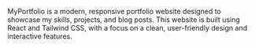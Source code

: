 MyPortfolio is a modern, responsive portfolio website designed to showcase my skills, projects, and blog posts. This website is built using React and Tailwind CSS, with a focus on a clean, user-friendly design and interactive features.
